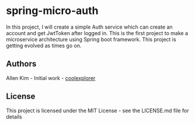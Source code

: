 # spring-micro-auth
In this project, I will create a simple Auth service which can create an account and get JwtToken after logged in. 
This is the first project to make a microservice architecture using Spring boot framework.
This project is getting evolved as times go on. 


## Authors
Allen Kim - Initial work - [coolexplorer](https://github.com/coolexplorer)

## License
This project is licensed under the MIT License - see the LICENSE.md file for details
